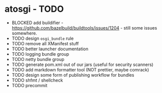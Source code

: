 # atosgi - TODO

- BLOCKED add buildifier - https://github.com/bazelbuild/buildtools/issues/1204 - still some issues somewhere.
- TODO design `osgi_bundle` rule
- TODO remove all XManifest stuff
- TODO better launcher documentation
- TODO logging bundle group
- TODO netty bundle group
- TODO generate pom.xml out of our jars (useful for security scanners)
- TODO add markdown formatter tool (NOT prettier, maybe comrack)
- TODO design some form of publishing workflow for bundles
- TODO shfmt / shellcheck
- TODO precommit

